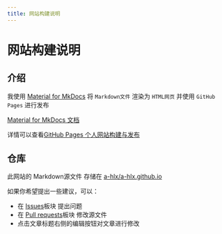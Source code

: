 ```yaml
---
title: 网站构建说明
---
```


# 网站构建说明

## 介绍

我使用 [Material for MkDocs](https://github.com/squidfunk/mkdocs-material) 将 `Markdown文件` 渲染为 `HTML网页` 并使用 `GitHub Pages` 进行发布

[Material for MkDocs 文档](https://squidfunk.github.io/mkdocs-material/)

详情可以查看[GitHub Pages 个人网站构建与发布](https://www.bilibili.com/video/BV1hL4y1w72r)

## 仓库

此网站的 Markdown源文件 存储在 [a-hlx/a-hlx.github.io](https://github.com/a-hlx/a-hlx.github.io)

如果你希望提出一些建议，可以：

- 在 [Issues](https://github.com/a-hlx/a-hlx.github.io/issues)板块 提出问题
- 在 [Pull requests](https://github.com/a-hlx/a-hlx.github.io/pulls)板块 修改源文件
- 点击文章标题右侧的编辑按钮对文章进行修改
